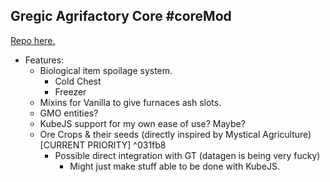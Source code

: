 ## Gregic Agrifactory Core #coreMod
[Repo here.](https://github.com/TheDogOfChaos/Gregic-Agrifactory-Core)
- Features:
	- Biological item spoilage system.
		- Cold Chest
		- Freezer
	- Mixins for Vanilla to give furnaces ash slots.
	- GMO entities?
	- KubeJS support for my own ease of use? Maybe?
	- Ore Crops & their seeds (directly inspired by Mystical Agriculture) \[CURRENT PRIORITY] ^031fb8
		- Possible direct integration with GT (datagen is being very fucky)
			- Might just make stuff able to be done with KubeJS.